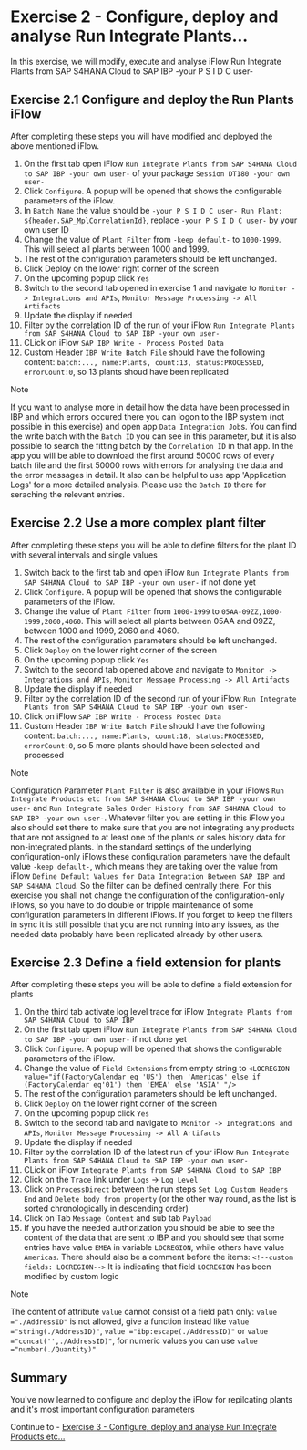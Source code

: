 # Exercise 2 - Configure, deploy and analyse Run Integrate Plants...

In this exercise, we will modify, execute and analyse iFlow Run Integrate Plants from SAP S4HANA Cloud to SAP IBP -your P S I D C user-

## Exercise 2.1 Configure and deploy the Run Plants iFlow

After completing these steps you will have modified and deployed the above mentioned iFlow.

1. On the first tab open iFlow `Run Integrate Plants from SAP S4HANA Cloud to SAP IBP -your own user-` of your package `Session DT180 -your own user-`
2. Click `Configure`. A popup will be opened that shows the configurable parameters of the iFlow.
3. In `Batch Name` the value should be `-your P S I D C user- Run Plant: ${header.SAP_MplCorrelationId}`, replace `-your P S I D C user-` by your own user ID
4. Change the value of `Plant Filter` from `-keep default-` to `1000-1999`. This will select all plants between 1000 and 1999.
5. The rest of the configuration parameters should be left unchanged.
6. Click Deploy on the lower right corner of the screen
7. On the upcoming popup click `Yes`
8. Switch to the second tab opened in exercise 1 and navigate to `Monitor -> Integrations and APIs`, `Monitor Message Processing -> All Artifacts`
9. Update the display if needed
10. Filter by the correlation ID of the run of your iFlow `Run Integrate Plants from SAP S4HANA Cloud to SAP IBP -your own user-`
11. CLick on iFlow `SAP IBP Write - Process Posted Data`
12. Custom Header `IBP Write Batch File` should have the following content: `batch:..., name:Plants, count:13, status:PROCESSED, errorCount:0`, so 13 plants shoud have been replicated

> [!NOTE]
>  If you want to analyse more in detail how the data have been processed in IBP and which errors occured there you can logon to the IBP system (not possible in this exercise) and open app `Data Integration Job`s. You can find the write batch with the `Batch ID` you can see in this parameter, but it is also possible to search the fitting batch by the `Correlation ID` in that app. In the app you will be able to download the first around 50000 rows of every batch file and the first 50000 rows with errors for analysing the data and the error messages in detail. It also can be helpful to use app 'Application Logs' for a more detailed analysis. Please use the `Batch ID` there for seraching the relevant entries.

## Exercise 2.2 Use a more complex plant filter

After completing these steps you will be able to define filters for the plant ID with several intervals and single values

1. Switch back to the first tab and open iFlow `Run Integrate Plants from SAP S4HANA Cloud to SAP IBP -your own user-` if not done yet
2. Click `Configure`. A popup will be opened that shows the configurable parameters of the iFlow.
4. Change the value of `Plant Filter` from `1000-1999` to `05AA-09ZZ,1000-1999,2060,4060`. This will select all plants between 05AA and 09ZZ, between 1000 and 1999, 2060  and 4060.
5. The rest of the configuration parameters should be left unchanged.
6. Click `Deploy` on the lower right corner of the screen
7. On the upcoming popup click `Yes`
8. Switch to the second tab opened above and navigate to `Monitor -> Integrations and APIs`, `Monitor Message Processing -> All Artifacts`
9. Update the display if needed
10. Filter by the correlation ID of the second run of your iFlow `Run Integrate Plants from SAP S4HANA Cloud to SAP IBP -your own user-`
11. Click on iFlow `SAP IBP Write - Process Posted Data`
12. Custom Header `IBP Write Batch File` should have the following content: `batch:..., name:Plants, count:18, status:PROCESSED, errorCount:0`, so 5 more plants should have been selected and processed

> [!NOTE]
> Configuration Parameter `Plant Filter` is also available in your iFlows `Run Integrate Products etc from SAP S4HANA Cloud to SAP IBP -your own user-` and `Run Integrate Sales Order History from SAP S4HANA Cloud to SAP IBP -your own user-`. Whatever filter you are setting in this iFlow you also should set there to make sure that you are not integrating any products that are not assigned to at least one of the plants or sales history data for non-integrated plants. In the standard settings of the underlying configuration-only iFlows these configuration parameters have the default value `-keep default-`, which means they are taking over the value from iFlow `Define Default Values for Data Integration Between SAP IBP and SAP S4HANA Cloud`. So the filter can be defined centrally there. For this exercise you shall not change the configuration of the configuration-only iFlows, so you have to do double or tripple maintenance of some configuration parameters in different iFlows. If you forget to keep the filters in sync it is still possible that you are not running into any issues, as the needed data probably have been replicated already by other users.

## Exercise 2.3 Define a field extension for plants

After completing these steps you will be able to define a field extension for plants

1. On the third tab activate log level trace for iFlow `Integrate Plants from SAP S4HANA Cloud to SAP IBP`
2. On the first tab open iFlow `Run Integrate Plants from SAP S4HANA Cloud to SAP IBP -your own user-` if not done yet
3. Click `Configure`. A popup will be opened that shows the configurable parameters of the iFlow.
4. Change the value of `Field Extensions` from empty string to `<LOCREGION value="if(FactoryCalendar eq 'US') then 'Americas' else if (FactoryCalendar eq'01') then 'EMEA' else 'ASIA' "/>`
5. The rest of the configuration parameters should be left unchanged.
6. Click `Deploy` on the lower right corner of the screen
7. On the upcoming popup click `Yes`
8. Switch to the second tab and navigate to` Monitor -> Integrations and APIs`, `Monitor Message Processing -> All Artifacts`
9. Update the display if needed
10. Filter by the correlation ID of the latest run of your iFlow `Run Integrate Plants from SAP S4HANA Cloud to SAP IBP -your own user-`
11. CLick on iFlow `Integrate Plants from SAP S4HANA Cloud to SAP IBP`
12. Click on the `Trace` link under `Logs` -> `Log Level`
13. Click on `ProcessDirect` between the run steps `Set Log Custom Headers End` and `Delete body from property` (or the other way round, as the list is sorted chronologically in descending order)
14. Click on Tab `Message Content` and sub tab `Payload`
15. If you have the needed authorization you should be able to see the content of the data that are sent to IBP and you should see that some entries have value `EMEA` in variable `LOCREGION`, while others have value `Americas`. There should also be a comment before the items: `<!--custom fields: LOCREGION-->` It is indicating that field `LOCREGION` has been modified by custom logic

> [!NOTE]
> The content of attribute `value` cannot consist of a field path only: `value ="./AddressID"` is not allowed, give a function instead like `value ="string(./AddressID)"`, `value ="ibp:escape(./AddressID)"` or `value ="concat('',./AddressID)"`, for numeric values you can use `value ="number(./Quantity)"` 

## Summary

You've now learned to configure and deploy the iFlow for repilcating plants and it's most important configuration parameters

Continue to - [Exercise 3 - Configure, deploy and analyse Run Integrate Products etc...](../ex3/README.md)

